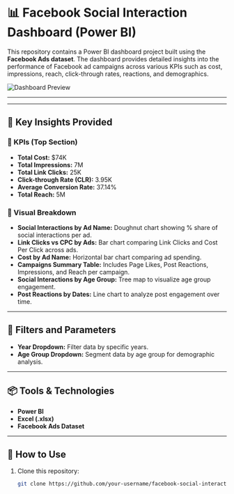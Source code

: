 # 📊 Facebook Social Interaction Dashboard (Power BI)

This repository contains a Power BI dashboard project built using the **Facebook Ads dataset**. The dashboard provides detailed insights into the performance of Facebook ad campaigns across various KPIs such as cost, impressions, reach, click-through rates, reactions, and demographics.

![Dashboard Preview](./567ccb91-2688-4f3e-8d33-9c0c91d0b82f.png)

---



---

## 🧠 Key Insights Provided

### 🔹 KPIs (Top Section)
- **Total Cost:** $74K  
- **Total Impressions:** 7M  
- **Total Link Clicks:** 25K  
- **Click-through Rate (CLR):** 3.95K  
- **Average Conversion Rate:** 37.14%  
- **Total Reach:** 5M  

### 🔹 Visual Breakdown

- **Social Interactions by Ad Name:** Doughnut chart showing % share of social interactions per ad.
- **Link Clicks vs CPC by Ads:** Bar chart comparing Link Clicks and Cost Per Click across ads.
- **Cost by Ad Name:** Horizontal bar chart comparing ad spending.
- **Campaigns Summary Table:** Includes Page Likes, Post Reactions, Impressions, and Reach per campaign.
- **Social Interactions by Age Group:** Tree map to visualize age group engagement.
- **Post Reactions by Dates:** Line chart to analyze post engagement over time.

---

## 📌 Filters and Parameters

- **Year Dropdown:** Filter data by specific years.
- **Age Group Dropdown:** Segment data by age group for demographic analysis.

---

## 📦 Tools & Technologies

- **Power BI**
- **Excel (.xlsx)**
- **Facebook Ads Dataset**

---

## 🚀 How to Use

1. Clone this repository:
   ```bash
   git clone https://github.com/your-username/facebook-social-interaction-dashboard.git


